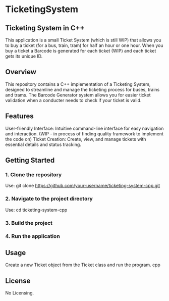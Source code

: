 # TicketingSystem

## Ticketing System in C++
This application is a small Ticket System (which is still WIP) that allows you to buy a ticket (for a bus, train, tram) for half an hour or one hour.
When you buy a ticket a Barcode is generated for each ticket (WIP) and each ticket gets its unique ID.

## Overview
This repository contains a C++ implementation of a Ticketing System, designed to streamline and manage the ticketing process for buses, trains and trams. 
The Barcode Generator system allows you for easier ticket validation when a conducter needs to check if your ticket is valid.

## Features
User-friendly Interface: Intuitive command-line interface for easy navigation and interaction. (WIP - in process of finding quality framework to implement the code on)
Ticket Creation: Create, view, and manage tickets with essential details and status tracking.

## Getting Started

### 1. Clone the repository
Use: git clone https://github.com/your-username/ticketing-system-cpp.git

### 2. Navigate to the project directory
Use: cd ticketing-system-cpp

### 3. Build the project

### 4. Run the application

## Usage
Create a new Ticket object from the Ticket class and run the program.
cpp

## License
No Licensing.
